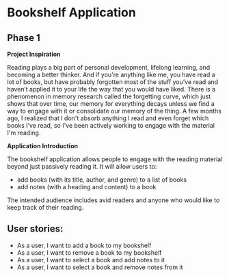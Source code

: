 # Bookshelf Application

## Phase 1

**Project Inspiration**

Reading plays a big part of personal development, lifelong learning, and becoming a better thinker. 
And if you're anything like me, you have read a lot of books, but have probably forgotten most of the stuff you’ve read 
and haven’t applied it to your life the way that you would have liked. There is a phenomenon in memory research called 
the forgetting curve, which just shows that over time, our memory for everything decays unless we find a way to engage 
with it or consolidate our memory of the thing. A few months ago, I realized that I don't absorb anything I read and 
even forget which books I’ve read, so I've been actively working to engage with the material I'm reading.

**Application Introduction**

The bookshelf application allows people to engage with the reading material beyond just passively reading it. It will
allow users to:
- add books (with its title, author, and genre) to a list of books
- add notes (with a heading and content) to a book

The intended audience includes avid readers and anyone who would like to keep track of their reading.

## User stories:
- As a user, I want to add a book to my bookshelf
- As a user, I want to remove a book to my bookshelf
- As a user, I want to select a book and add notes to it
- As a user, I want to select a book and remove notes from it